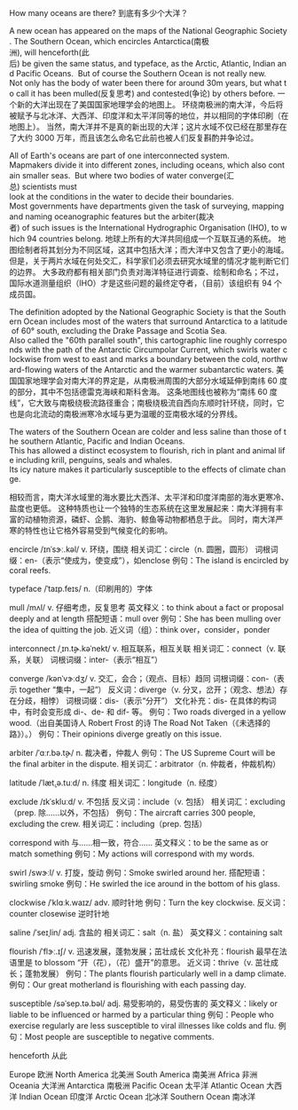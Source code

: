 How many oceans are there?
到底有多少个大洋？

A new ocean has appeared on the maps of the National Geographic Society.
The Southern Ocean, which encircles Antarctica(南极洲), will henceforth(此后) be given the same status, and typeface, as the Arctic, Atlantic, Indian and Pacific Oceans. 
But of course the Southern Ocean is not really new. 
Not only has the body of water been there for around 30m years, but what to call it has been mulled(反复思考) and contested(争论) by others before.
一个新的大洋出现在了美国国家地理学会的地图上。
环绕南极洲的南大洋，今后将被赋予与北冰洋、大西洋、印度洋和太平洋同等的地位，并以相同的字体印刷（在地图上）。
当然，南大洋并不是真的新出现的大洋；这片水域不仅已经在那里存在了大约 3000 万年，而且该怎么命名它此前也被人们反复斟酌并争论过。

All of Earth's oceans are part of one interconnected system. 
Mapmakers divide it into different zones, including oceans, which also contain smaller seas. 
But where two bodies of water converge(汇总) scientists must look at the conditions in the water to decide their boundaries. 
Most governments have departments given the task of surveying, mapping and naming oceanographic features but the arbiter(裁决者) of such issues is the International Hydrographic Organisation (IHO), to which 94 countries belong.
地球上所有的大洋共同组成一个互联互通的系统。
地图绘制者将其划分为不同区域，这其中包括大洋；而大洋中又包含了更小的海域。
但是，关于两片水域在何处交汇，科学家们必须去研究水域里的情况才能判断它们的边界。
大多政府都有相关部门负责对海洋特征进行调查、绘制和命名；不过，国际水道测量组织（IHO）才是这些问题的最终定夺者，（目前）该组织有 94 个成员国。

The definition adopted by the National Geographic Society is that the Southern Ocean includes most of the waters that surround Antarctica to a latitude of 60° south, excluding the Drake Passage and Scotia Sea. 
Also called the "60th parallel south", this cartographic line roughly corresponds with the path of the Antarctic Circumpolar Current, which swirls water clockwise from west to east and marks a boundary between the cold, northward-flowing waters of the Antarctic and the warmer subantarctic waters.
美国国家地理学会对南大洋的界定是，从南极洲周围的大部分水域延伸到南纬 60 度的部分，其中不包括德雷克海峡和斯科舍海。
这条地图线也被称为“南纬 60 度线”，它大致与南极绕极流路径重合；南极绕极流自西向东顺时针环绕，同时，它也是向北流动的南极洲寒冷水域与更为温暖的亚南极水域的分界线。

The waters of the Southern Ocean are colder and less saline than those of the southern Atlantic, Pacific and Indian Oceans. 
This has allowed a distinct ecosystem to flourish, rich in plant and animal life including krill, penguins, seals and whales. 
Its icy nature makes it particularly susceptible to the effects of climate change.

相较而言，南大洋水域里的海水要比大西洋、太平洋和印度洋南部的海水更寒冷、盐度也更低。
这种特质也让一个独特的生态系统在这里发展起来：南大洋拥有丰富的动植物资源，磷虾、企鹅、海豹、鲸鱼等动物都栖息于此。
同时，南大洋严寒的特性也让它格外容易受到气候变化的影响。


encircle /ɪnˈsɝː.kəl/
v. 环绕，围绕
相关词汇：circle（n. 圆圈，圆形）
词根词缀：en-（表示“使成为，使变成”），如enclose
例句：The island is encircled by coral reefs.

typeface /ˈtaɪp.feɪs/
n.（印刷用的）字体

mull /mʌl/
v. 仔细考虑，反复思考
英文释义：to think about a fact or proposal deeply and at length
搭配短语：mull over
例句：She has been mulling over the idea of quitting the job.
近义词（组）：think over，consider，ponder

interconnect /ˌɪn.t̬ɚ.kəˈnekt/
v. 相互联系，相互关联
相关词汇：connect（v. 联系，关联）
词根词缀：inter-（表示“相互”）

converge /kənˈvɝːdʒ/
v. 交汇，会合；（观点、目标）趋同
词根词缀：con-（表示 together “集中，一起”）
反义词：diverge（v. 分叉，岔开；（观念、想法）存在分歧，相悖）
词根词缀：dis-（表示“分开”）
文化补充：dis- 在具体的构词中，有时会变形成 di-、de- 和 dif- 等。
例句：Two roads diverged in a yellow wood.（出自美国诗人 Robert Frost 的诗 The Road Not Taken（《未选择的路》）。）
例句：Their opinions diverge greatly on this issue.

arbiter /ˈɑːr.bə.t̬ɚ/
n. 裁决者，仲裁人
例句：The US Supreme Court will be the final arbiter in the dispute.
相关词汇：arbitrator（n. 仲裁者，仲裁机构）

latitude /ˈlæt̬.ə.tuːd/
n. 纬度
相关词汇：longitude（n. 经度）

exclude /ɪkˈskluːd/
v. 不包括
反义词：include（v. 包括）
相关词汇：excluding（prep. 除……以外，不包括）
例句：The aircraft carries 300 people, excluding the crew.
相关词汇：including（prep. 包括）

correspond with
与……相一致，符合……
英文释义：to be the same as or match something
例句：My actions will correspond with my words.

swirl /swɝːl/
v. 打旋，旋动
例句：Smoke swirled around her.
搭配短语：swirling smoke
例句：He swirled the ice around in the bottom of his glass.

clockwise /ˈklɑːk.waɪz/
adv. 顺时针地
例句：Turn the key clockwise.
反义词：counter closewise 逆时针地

saline /ˈseɪˌlin/
adj. 含盐的
相关词汇：salt（n. 盐）
英文释义：containing salt

flourish /ˈflɝː.ɪʃ/
v. 迅速发展，蓬勃发展；茁壮成长
文化补充：flourish 最早在法语里是 to blossom “开（花），（花）盛开”的意思。
近义词：thrive（v. 茁壮成长；蓬勃发展）
例句：The plants flourish particularly well in a damp climate.
例句：Our great motherland is flourishing with each passing day.

susceptible /səˈsep.tə.bəl/
adj. 易受影响的，易受伤害的
英文释义：likely or liable to be influenced or harmed by a particular thing
例句：People who exercise regularly are less susceptible to viral illnesses like colds and flu.
例句：Most people are susceptible to negative comments.

henceforth 从此

Europe 欧洲
North America 北美洲
South America 南美洲
Africa 非洲
Oceania 大洋洲
Antarctica 南极洲
Pacific Ocean 太平洋
Atlantic Ocean 大西洋
Indian Ocean 印度洋
Arctic Ocean 北冰洋
Southern Ocean 南冰洋
